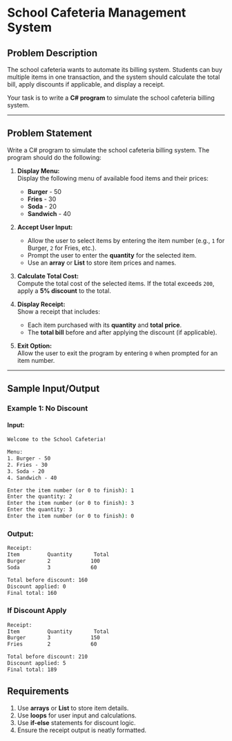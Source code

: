 # School Cafeteria Management System

## Problem Description

The school cafeteria wants to automate its billing system. Students can buy multiple items in one transaction, and the system should calculate the total bill, apply discounts if applicable, and display a receipt.

Your task is to write a **C# program** to simulate the school cafeteria billing system.

---

## Problem Statement

Write a C# program to simulate the school cafeteria billing system. The program should do the following:

1. **Display Menu:**  
   Display the following menu of available food items and their prices:

   - **Burger** - 50
   - **Fries** - 30
   - **Soda** - 20
   - **Sandwich** - 40

2. **Accept User Input:**

   - Allow the user to select items by entering the item number (e.g., `1` for Burger, `2` for Fries, etc.).
   - Prompt the user to enter the **quantity** for the selected item.
   - Use an **array** or **List** to store item prices and names.

3. **Calculate Total Cost:**  
   Compute the total cost of the selected items. If the total exceeds `200`, apply a **5% discount** to the total.

4. **Display Receipt:**  
   Show a receipt that includes:

   - Each item purchased with its **quantity** and **total price**.
   - The **total bill** before and after applying the discount (if applicable).

5. **Exit Option:**  
   Allow the user to exit the program by entering `0` when prompted for an item number.

---

## Sample Input/Output

### Example 1: No Discount

#### **Input:**

```cmd
Welcome to the School Cafeteria!

Menu:
1. Burger - 50
2. Fries - 30
3. Soda - 20
4. Sandwich - 40

Enter the item number (or 0 to finish): 1
Enter the quantity: 2
Enter the item number (or 0 to finish): 3
Enter the quantity: 3
Enter the item number (or 0 to finish): 0

```

### **Output:**

```cmd
Receipt:
Item         Quantity       Total
Burger       2             100
Soda         3             60

Total before discount: 160
Discount applied: 0
Final total: 160

```

### If Discount Apply

```cmd
Receipt:
Item         Quantity       Total
Burger       3             150
Fries        2             60

Total before discount: 210
Discount applied: 5
Final total: 189

```

## Requirements

1. Use **arrays** or **List** to store item details.
2. Use **loops** for user input and calculations.
3. Use **if-else** statements for discount logic.
4. Ensure the receipt output is neatly formatted.
